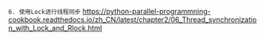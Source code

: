 
`6. 使用Lock进行线程同步` https://python-parallel-programmning-cookbook.readthedocs.io/zh_CN/latest/chapter2/06_Thread_synchronization_with_Lock_and_Rlock.html

